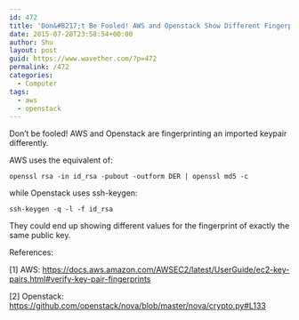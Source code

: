 ```yaml
---
id: 472
title: 'Don&#8217;t Be Fooled! AWS and Openstack Show Different Fingerprints of Imported Public Key'
date: 2015-07-28T23:58:54+00:00
author: Shu
layout: post
guid: https://www.wavether.com/?p=472
permalink: /472
categories:
  - Computer
tags:
  - aws
  - openstack
---
```

Don&#8217;t be fooled! AWS and Openstack are fingerprinting an imported keypair differently.

AWS uses the equivalent of:

`openssl rsa -in id_rsa -pubout -outform DER | openssl md5 -c`

while Openstack uses ssh-keygen:

`ssh-keygen -q -l -f id_rsa`

They could end up showing different values for the fingerprint of exactly the same public key.

References:
  
[1] AWS: <https://docs.aws.amazon.com/AWSEC2/latest/UserGuide/ec2-key-pairs.html#verify-key-pair-fingerprints>
  
[2] Openstack: <https://github.com/openstack/nova/blob/master/nova/crypto.py#L133>
